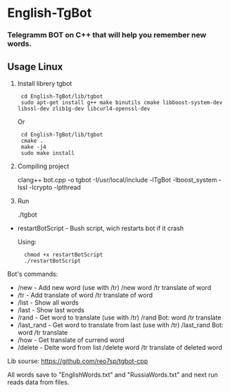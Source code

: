 # English-TgBot
### Telegramm BOT on C++ that will help you remember new words.

## Usage Linux

1) Install librery tgbot


		cd English-TgBot/lib/tgbot
		sudo apt-get install g++ make binutils cmake libboost-system-dev libssl-dev zlib1g-dev libcurl4-openssl-dev
	Or

		cd English-TgBot/lib/tgbot
		cmake .
		make -j4
		sudo make install
	
2) Compiling project

    clang++ bot.cpp -o tgbot -I/usr/local/include -lTgBot -lboost_system -lssl -lcrypto -lpthread

3) Run
    
    ./tgbot

* restartBotScript - Bush script, wich restarts bot if it crash

	Using:

		chmod +x restartBotScript
		./restartBotScript
 
Bot's commands:

* /new - Add new word (use with /tr)
	/new word
	/tr translate of word
* /tr - Add translate of word
	/tr translate of word
* /list - Show all words
* /last - Show last words
* /rand - Get word to translate (use with /tr)
	/rand
	Bot: word
	/tr translate
* /last_rand - Get word to translate from last (use with /tr)
	/last_rand
	Bot: word
	/tr translate
* /how - Get translate of currend word
* /delete - Delte  word from list
	/delete word
	/tr translate of deleted word 

Lib sourse: https://github.com/reo7sp/tgbot-cpp 

All words save to "EnglishWords.txt" and "RussiaWords.txt" and next run reads data from files.
